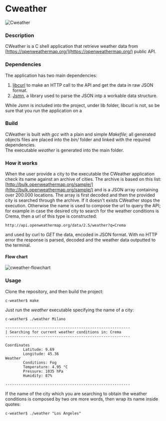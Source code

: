 # Cweather
![Cweather](https://media.giphy.com/media/xThtau7plauZ5RPQR2/giphy.gif)

### Description
CWeather is a C shell application that retrieve weather data from [https://openweathermap.org/](https://openweathermap.org/) public API.

### Dependencies
The application has two main dependencies:

1. [libcurl](https://curl.haxx.se/libcurl/) to make an HTTP call to the API and get the data in raw JSON format.  
2. [Jsmn](https://github.com/zserge/jsmn), a library used to parse the JSON intp a workable data structure.

While Jsmn is included into the project, under lib folder, libcurl is not, so be sure that you run the application on a 

### Build
CWeather is built with _gcc_ with a plain and simple _Makefile_; all generated objects files are placed into the _bin/_ folder and linked with the required dependencies.  
The executable *weather* is generated into the main folder.  

### How it works

When the user provide a city to the executable the CWeather application check its name against an archive of cities.
The archive is based on this list: [http://bulk.openweathermap.org/sample/](http://bulk.openweathermap.org/sample/) and is a JSON array containing over 200.000 locations.
The array is first decoded and then the provided city is searched through the archive.
If it doesn't exists CWeather stops the execution.
Otherwise the name is used to compose the url to query the API; for example in case the desired city to search for the weather conditions is Crema, then a url of this type is constructed:

```
http://api.openweathermap.org/data/2.5/weather?q=Crema
```

and used by curl to _GET_ the data, encoded in JSON format.
With no HTTP error the response is parsed, decoded and the weather data outputted to the terminal.

#### Flow chart

![cweather-flowchart](https://user-images.githubusercontent.com/1985555/35482518-fe469434-0436-11e8-8439-9017163830b0.png)


### Usage
Clone the repository, and then build the project:

```
c-weather$ make
```

Just run the *weather* executable specifying the name of a city:

```
c-weather$ ./weather Milano

--------------------------------------------------------
| Searching for current weather conditions in: Crema
--------------------------------------------------------

Coordinates
        Latitude: 9.69
        Longitude: 45.36
Weather
        Conditions: Fog
        Temperature: 4.95 °C
        Pressure: 1035 hPa
        Humidity: 87%

--------------------------------------------------------
```

If the name of the city which you are searching to obtain the weather conditions is composed by two ore more words, then wrap its name inside quotes:

```
c-weather$ ./weather "Los Angeles"
```